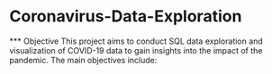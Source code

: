 # Coronavirus-Data-Exploration

*** Objective
This project aims to conduct SQL data exploration and visualization of COVID-19 data to gain insights into the impact of the pandemic. The main objectives include:
